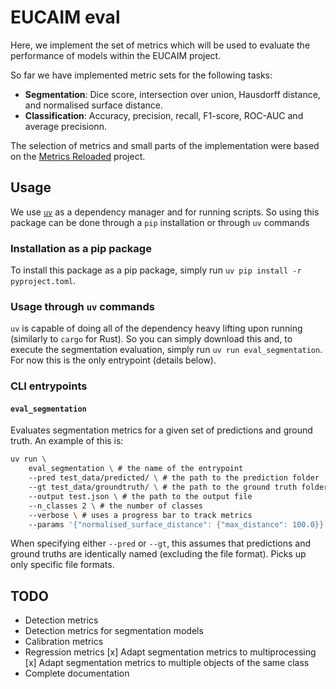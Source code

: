 # EUCAIM eval

Here, we implement the set of metrics which will be used to evaluate the performance of models within the EUCAIM project.

So far we have implemented metric sets for the following tasks:
* **Segmentation**: Dice score, intersection over union, Hausdorff distance, and normalised surface distance.
* **Classification**: Accuracy, precision, recall, F1-score, ROC-AUC and average precisionn.

The selection of metrics and small parts of the implementation were based on the [Metrics Reloaded](https://metrics-reloaded.dkfz.de/) project.

## Usage

We use [`uv`](https://github.com/astral-sh/uv) as a dependency manager and for running scripts. So using this package can be done through a `pip` installation or through `uv` commands

### Installation as a pip package

To install this package as a pip package, simply run `uv pip install -r pyproject.toml`.

### Usage through `uv` commands

`uv` is capable of doing all of the dependency heavy lifting upon running (similarly to `cargo` for Rust). So you can simply download this and, to execute the segmentation evaluation, simply run `uv run eval_segmentation`. For now this is the only entrypoint (details below).

### CLI entrypoints

#### `eval_segmentation`

Evaluates segmentation metrics for a given set of predictions and ground truth. An example of this is:

```bash
uv run \
    eval_segmentation \ # the name of the entrypoint
    --pred test_data/predicted/ \ # the path to the prediction folder
    --gt test_data/groundtruth/ \ # the path to the ground truth folder
    --output test.json \ # the path to the output file
    --n_classes 2 \ # the number of classes
    --verbose \ # uses a progress bar to track metrics
    --params '{"normalised_surface_distance": {"max_distance": 100.0}}' # the parameters for the metrics
```

When specifying either `--pred` or `--gt`, this assumes that predictions and ground truths are identically named (excluding the file format). Picks up only specific file formats.

## TODO

* Detection metrics
* Detection metrics for segmentation models
* Calibration metrics
* Regression metrics
[x] Adapt segmentation metrics to multiprocessing
[x] Adapt segmentation metrics to multiple objects of the same class
* Complete documentation